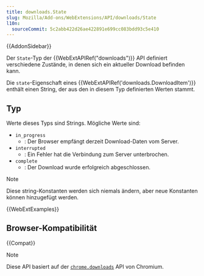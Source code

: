 ```yaml
---
title: downloads.State
slug: Mozilla/Add-ons/WebExtensions/API/downloads/State
l10n:
  sourceCommit: 5c2abb422d26ae422891e699cc083bdd93c5e410
---
```


{{AddonSidebar}}

Der `State`-Typ der {{WebExtAPIRef("downloads")}} API definiert verschiedene Zustände, in denen sich ein aktueller Download befinden kann.

Die `state`-Eigenschaft eines {{WebExtAPIRef('downloads.DownloadItem')}} enthält einen String, der aus den in diesem Typ definierten Werten stammt.

## Typ

Werte dieses Typs sind Strings. Mögliche Werte sind:

- `in_progress`
  - : Der Browser empfängt derzeit Download-Daten vom Server.
- `interrupted`
  - : Ein Fehler hat die Verbindung zum Server unterbrochen.
- `complete`
  - : Der Download wurde erfolgreich abgeschlossen.

> [!NOTE]
> Diese string-Konstanten werden sich niemals ändern, aber neue Konstanten können hinzugefügt werden.

{{WebExtExamples}}

## Browser-Kompatibilität

{{Compat}}

> [!NOTE]
> Diese API basiert auf der [`chrome.downloads`](https://developer.chrome.com/docs/extensions/reference/api/downloads#type-State) API von Chromium.
